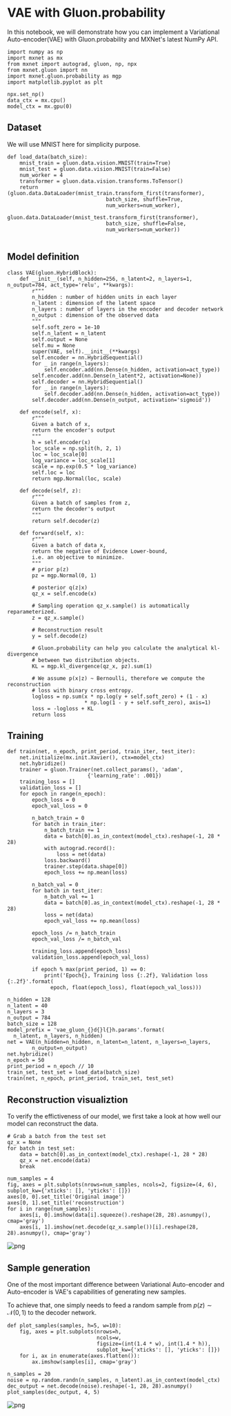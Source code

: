 <!--- Licensed to the Apache Software Foundation (ASF) under one -->
<!--- or more contributor license agreements.  See the NOTICE file -->
<!--- distributed with this work for additional information -->
<!--- regarding copyright ownership.  The ASF licenses this file -->
<!--- to you under the Apache License, Version 2.0 (the -->
<!--- "License"); you may not use this file except in compliance -->
<!--- with the License.  You may obtain a copy of the License at -->

<!---   http://www.apache.org/licenses/LICENSE-2.0 -->

<!--- Unless required by applicable law or agreed to in writing, -->
<!--- software distributed under the License is distributed on an -->
<!--- "AS IS" BASIS, WITHOUT WARRANTIES OR CONDITIONS OF ANY -->
<!--- KIND, either express or implied.  See the License for the -->
<!--- specific language governing permissions and limitations -->
<!--- under the License. -->


# VAE with Gluon.probability 

In this notebook, we will demonstrate how you can implement a Variational Auto-encoder(VAE) with Gluon.probability and MXNet's latest NumPy API.


```{.python .input}
import numpy as np
import mxnet as mx
from mxnet import autograd, gluon, np, npx
from mxnet.gluon import nn
import mxnet.gluon.probability as mgp
import matplotlib.pyplot as plt

npx.set_np()
data_ctx = mx.cpu()
model_ctx = mx.gpu(0)
```

## Dataset

We will use MNIST here for simplicity purpose.


```{.python .input}
def load_data(batch_size):
    mnist_train = gluon.data.vision.MNIST(train=True)
    mnist_test = gluon.data.vision.MNIST(train=False)
    num_worker = 4
    transformer = gluon.data.vision.transforms.ToTensor()
    return (gluon.data.DataLoader(mnist_train.transform_first(transformer),
                                batch_size, shuffle=True,
                                num_workers=num_worker),
          gluon.data.DataLoader(mnist_test.transform_first(transformer),
                                batch_size, shuffle=False,
                                num_workers=num_worker))
                                 
```

## Model definition


```{.python .input}
class VAE(gluon.HybridBlock):
    def __init__(self, n_hidden=256, n_latent=2, n_layers=1, n_output=784, act_type='relu', **kwargs):
        r"""
        n_hidden : number of hidden units in each layer
        n_latent : dimension of the latent space
        n_layers : number of layers in the encoder and decoder network
        n_output : dimension of the observed data
        """
        self.soft_zero = 1e-10
        self.n_latent = n_latent
        self.output = None
        self.mu = None
        super(VAE, self).__init__(**kwargs)
        self.encoder = nn.HybridSequential()
        for _ in range(n_layers):
            self.encoder.add(nn.Dense(n_hidden, activation=act_type))
        self.encoder.add(nn.Dense(n_latent*2, activation=None))
        self.decoder = nn.HybridSequential()
        for _ in range(n_layers):
            self.decoder.add(nn.Dense(n_hidden, activation=act_type))
        self.decoder.add(nn.Dense(n_output, activation='sigmoid'))
        
    def encode(self, x):
        r"""
        Given a batch of x,
        return the encoder's output
        """
        h = self.encoder(x)
        loc_scale = np.split(h, 2, 1)
        loc = loc_scale[0]
        log_variance = loc_scale[1]
        scale = np.exp(0.5 * log_variance)
        self.loc = loc
        return mgp.Normal(loc, scale)
    
    def decode(self, z):
        r"""
        Given a batch of samples from z,
        return the decoder's output
        """
        return self.decoder(z)

    def forward(self, x):
        r"""
        Given a batch of data x,
        return the negative of Evidence Lower-bound,
        i.e. an objective to minimize.
        """
        # prior p(z)
        pz = mgp.Normal(0, 1)
        
        # posterior q(z|x)
        qz_x = self.encode(x) 
        
        # Sampling operation qz_x.sample() is automatically reparameterized.
        z = qz_x.sample() 

        # Reconstruction result
        y = self.decode(z) 
        
        # Gluon.probability can help you calculate the analytical kl-divergence
        # between two distribution objects.
        KL = mgp.kl_divergence(qz_x, pz).sum(1)
        
        # We assume p(x|z) ~ Bernoulli, therefore we compute the reconstruction
        # loss with binary cross entropy.
        logloss = np.sum(x * np.log(y + self.soft_zero) + (1 - x)
                         * np.log(1 - y + self.soft_zero), axis=1)
        loss = -logloss + KL
        return loss
```

## Training


```{.python .input}
def train(net, n_epoch, print_period, train_iter, test_iter):
    net.initialize(mx.init.Xavier(), ctx=model_ctx)
    net.hybridize()
    trainer = gluon.Trainer(net.collect_params(), 'adam',
                          {'learning_rate': .001})
    training_loss = []
    validation_loss = []
    for epoch in range(n_epoch):
        epoch_loss = 0
        epoch_val_loss = 0

        n_batch_train = 0
        for batch in train_iter:
            n_batch_train += 1
            data = batch[0].as_in_context(model_ctx).reshape(-1, 28 * 28)
            with autograd.record():
                loss = net(data)
            loss.backward()
            trainer.step(data.shape[0])
            epoch_loss += np.mean(loss)

        n_batch_val = 0
        for batch in test_iter:
            n_batch_val += 1
            data = batch[0].as_in_context(model_ctx).reshape(-1, 28 * 28)
            loss = net(data)
            epoch_val_loss += np.mean(loss)

        epoch_loss /= n_batch_train
        epoch_val_loss /= n_batch_val

        training_loss.append(epoch_loss)
        validation_loss.append(epoch_val_loss)

        if epoch % max(print_period, 1) == 0:
            print('Epoch{}, Training loss {:.2f}, Validation loss {:.2f}'.format(
              epoch, float(epoch_loss), float(epoch_val_loss)))
```


```{.python .input}
n_hidden = 128
n_latent = 40
n_layers = 3
n_output = 784
batch_size = 128
model_prefix = 'vae_gluon_{}d{}l{}h.params'.format(
  n_latent, n_layers, n_hidden)
net = VAE(n_hidden=n_hidden, n_latent=n_latent, n_layers=n_layers,
        n_output=n_output)
net.hybridize()
n_epoch = 50
print_period = n_epoch // 10
train_set, test_set = load_data(batch_size)
train(net, n_epoch, print_period, train_set, test_set)
```


## Reconstruction visualiztion

To verify the effictiveness of our model, we first take a look at how well our model can reconstruct the data.


```{.python .input}
# Grab a batch from the test set
qz_x = None
for batch in test_set:
    data = batch[0].as_in_context(model_ctx).reshape(-1, 28 * 28)
    qz_x = net.encode(data)
    break
```


```{.python .input}
num_samples = 4
fig, axes = plt.subplots(nrows=num_samples, ncols=2, figsize=(4, 6), subplot_kw={'xticks': [], 'yticks': []})
axes[0, 0].set_title('Original image')
axes[0, 1].set_title('reconstruction')
for i in range(num_samples):
    axes[i, 0].imshow(data[i].squeeze().reshape(28, 28).asnumpy(), cmap='gray')
    axes[i, 1].imshow(net.decode(qz_x.sample())[i].reshape(28, 28).asnumpy(), cmap='gray')
```


![png](./VAE_11_0.png)


## Sample generation

One of the most important difference between Variational Auto-encoder and Auto-encoder is VAE's capabilities of generating new samples.

To achieve that, one simply needs to feed a random sample from $p(z) \sim \mathcal{N}(0,1)$ to the decoder network.


```{.python .input}
def plot_samples(samples, h=5, w=10):
    fig, axes = plt.subplots(nrows=h,
                             ncols=w,
                             figsize=(int(1.4 * w), int(1.4 * h)),
                             subplot_kw={'xticks': [], 'yticks': []})
    for i, ax in enumerate(axes.flatten()):
        ax.imshow(samples[i], cmap='gray')
```


```{.python .input}
n_samples = 20
noise = np.random.randn(n_samples, n_latent).as_in_context(model_ctx)
dec_output = net.decode(noise).reshape(-1, 28, 28).asnumpy()
plot_samples(dec_output, 4, 5)
```


![png](./VAE_14_0.png)

